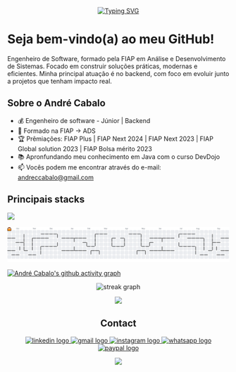<p align="center">
  <a href="https://git.io/typing-svg"><img src="https://readme-typing-svg.demolab.com?font=Fira+Code&weight=700&duration=700&pause=500&color=F60E56&center=true&vCenter=true&random=false&width=650&height=110&lines=BEM+VINDO;WELCOME;BIENVENIDO;%E6%AD%A1%E8%BF%8E;Herzlich+Willkommen;Velkommen;%D0%B6%D0%B5%D0%BB%D0%B0%D0%BD%D0%BD%D1%8B%D0%B9" alt="Typing SVG" /></a>
</p>

# Seja bem-vindo(a) ao meu GitHub! 

Engenheiro de Software, formado pela FIAP em Análise e Desenvolvimento de Sistemas.
Focado em construir soluções práticas, modernas e eficientes.
Minha principal atuação é no backend, com foco em evoluir junto a projetos que tenham impacto real.


## Sobre o André Cabalo

- :moneybag: Engenheiro de software - Júnior | Backend 
- :school_satchel: Formado na FIAP -> ADS
- :trophy: Prêmiações: FIAP Plus | FIAP Next 2024 | FIAP Next 2023 | FIAP Global solution 2023 | FIAP Bolsa mérito 2023
- :books: Apronfundando meu conhecimento em Java com o curso DevDojo 
- :mailbox: Vocês podem me encontrar através do e-mail: andreccabalo@gmail.com

## Principais stacks
<p>
  <a href="https://skillicons.dev">
    <img src="https://skillicons.dev/icons?i=java,spring,idea,git,github,docker,gradle,grafana,jenkins,kubernetes,mysql,postgres,postman,obsidian,linux" />
  </a>
</p>




<picture>
  <source media="(prefers-color-scheme: dark)" srcset="https://raw.githubusercontent.com/AndreCabalo/AndreCabalo/output/pacman-contribution-graph-dark.svg">
  <source media="(prefers-color-scheme: light)" srcset="https://raw.githubusercontent.com/AndreCabalo/AndreCabalo/output/pacman-contribution-graph.svg">
  <img alt="pacman contribution graph" src="https://raw.githubusercontent.com/AndreCabalo/AndreCabalo/output/pacman-contribution-graph.svg">
</picture>


[![André Cabalo's github activity graph](https://github-readme-activity-graph.vercel.app/graph?username=andrecabalo&bg_color=0d1117&color=F60E56&line=F60E56&point=d1056c&area=true&area_color=F60E56&hide_border=true)](https://github.com/ashutosh00710/github-readme-activity-graph)

<p align="center">
  <img src="https://streak-stats.demolab.com?user=andrecabalo&locale=pt-br&mode=weekly&hide_border=false&border_radius=5&theme=dark" height="156" alt="streak graph"/> 
</p> 
<p align="center">
  <img src="https://github-profile-trophy.vercel.app/?username=andrecabalo&no-bg=true&theme=onedark&no-frame=true&column=3&margin-w=15&margin-h=15&row=2"/>
</p>



<h2 align="center"> Contact </h2>

<div align="center">
  <a href="https://www.linkedin.com/in/andre-cabalo" target="_blank"><img src="https://raw.githubusercontent.com/maurodesouza/profile-readme-generator/master/src/assets/icons/social/linkedin/default.svg" width="52" height="40" alt="linkedin logo" />
  <a href = "andreccabalo@gmail.com"><img src="https://raw.githubusercontent.com/maurodesouza/profile-readme-generator/master/src/assets/icons/social/gmail/default.svg" width="52" height="40" alt="gmail logo"  />
  <a href="https://instagram.com/andrecabalo" target="_blank"><img src="https://raw.githubusercontent.com/maurodesouza/profile-readme-generator/master/src/assets/icons/social/instagram/default.svg" width="52" height="40" alt="instagram logo"  />
  <a href="https://wa.me/5511974117254"><img src="https://raw.githubusercontent.com/maurodesouza/profile-readme-generator/master/src/assets/icons/social/whatsapp/default.svg" width="52" height="40" alt="whatsapp logo"  />
  <a href="https://www.paypal.com/donate/?hosted_button_id=W6Y6WVJE633W8"><img src="https://raw.githubusercontent.com/maurodesouza/profile-readme-generator/master/src/assets/icons/social/paypal/default.svg" width="52" height="40" alt="paypal logo" />
    
</div>
<p> </p>
<div align="center">
  <img src="https://visitor-badge.laobi.icu/badge?page_id=AndreCabalo.AndreCabalo&"  />
</div>

###
